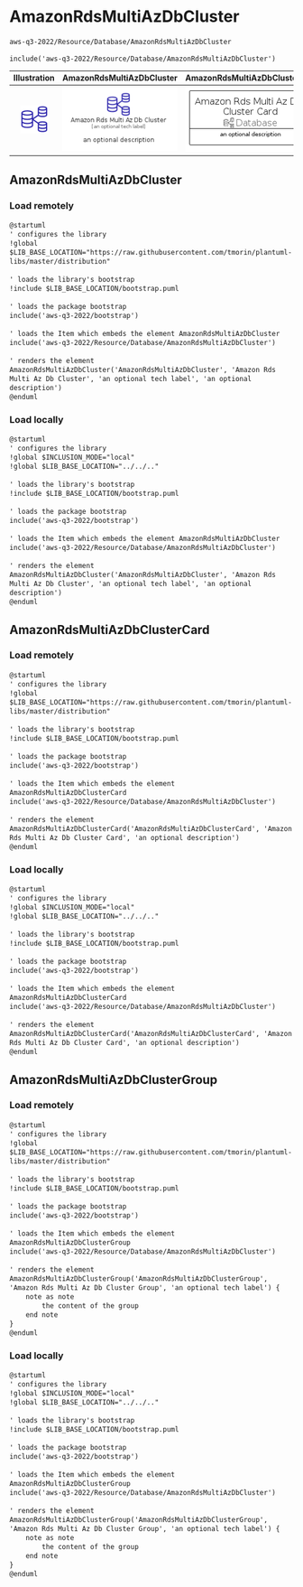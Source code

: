 # AmazonRdsMultiAzDbCluster


```text
aws-q3-2022/Resource/Database/AmazonRdsMultiAzDbCluster
```

```text
include('aws-q3-2022/Resource/Database/AmazonRdsMultiAzDbCluster')
```



| Illustration | AmazonRdsMultiAzDbCluster | AmazonRdsMultiAzDbClusterCard | AmazonRdsMultiAzDbClusterGroup |
| :---: | :---: | :---: | :---: |
| ![illustration for Illustration](../../../aws-q3-2022/Resource/Database/AmazonRdsMultiAzDbCluster.png) | ![illustration for AmazonRdsMultiAzDbCluster](../../../aws-q3-2022/Resource/Database/AmazonRdsMultiAzDbCluster.Local.png) | ![illustration for AmazonRdsMultiAzDbClusterCard](../../../aws-q3-2022/Resource/Database/AmazonRdsMultiAzDbClusterCard.Local.png) | ![illustration for AmazonRdsMultiAzDbClusterGroup](../../../aws-q3-2022/Resource/Database/AmazonRdsMultiAzDbClusterGroup.Local.png) |




## AmazonRdsMultiAzDbCluster

### Load remotely
```plantuml
@startuml
' configures the library
!global $LIB_BASE_LOCATION="https://raw.githubusercontent.com/tmorin/plantuml-libs/master/distribution"

' loads the library's bootstrap
!include $LIB_BASE_LOCATION/bootstrap.puml

' loads the package bootstrap
include('aws-q3-2022/bootstrap')

' loads the Item which embeds the element AmazonRdsMultiAzDbCluster
include('aws-q3-2022/Resource/Database/AmazonRdsMultiAzDbCluster')

' renders the element
AmazonRdsMultiAzDbCluster('AmazonRdsMultiAzDbCluster', 'Amazon Rds Multi Az Db Cluster', 'an optional tech label', 'an optional description')
@enduml
```

### Load locally
```plantuml
@startuml
' configures the library
!global $INCLUSION_MODE="local"
!global $LIB_BASE_LOCATION="../../.."

' loads the library's bootstrap
!include $LIB_BASE_LOCATION/bootstrap.puml

' loads the package bootstrap
include('aws-q3-2022/bootstrap')

' loads the Item which embeds the element AmazonRdsMultiAzDbCluster
include('aws-q3-2022/Resource/Database/AmazonRdsMultiAzDbCluster')

' renders the element
AmazonRdsMultiAzDbCluster('AmazonRdsMultiAzDbCluster', 'Amazon Rds Multi Az Db Cluster', 'an optional tech label', 'an optional description')
@enduml
```

## AmazonRdsMultiAzDbClusterCard

### Load remotely
```plantuml
@startuml
' configures the library
!global $LIB_BASE_LOCATION="https://raw.githubusercontent.com/tmorin/plantuml-libs/master/distribution"

' loads the library's bootstrap
!include $LIB_BASE_LOCATION/bootstrap.puml

' loads the package bootstrap
include('aws-q3-2022/bootstrap')

' loads the Item which embeds the element AmazonRdsMultiAzDbClusterCard
include('aws-q3-2022/Resource/Database/AmazonRdsMultiAzDbCluster')

' renders the element
AmazonRdsMultiAzDbClusterCard('AmazonRdsMultiAzDbClusterCard', 'Amazon Rds Multi Az Db Cluster Card', 'an optional description')
@enduml
```

### Load locally
```plantuml
@startuml
' configures the library
!global $INCLUSION_MODE="local"
!global $LIB_BASE_LOCATION="../../.."

' loads the library's bootstrap
!include $LIB_BASE_LOCATION/bootstrap.puml

' loads the package bootstrap
include('aws-q3-2022/bootstrap')

' loads the Item which embeds the element AmazonRdsMultiAzDbClusterCard
include('aws-q3-2022/Resource/Database/AmazonRdsMultiAzDbCluster')

' renders the element
AmazonRdsMultiAzDbClusterCard('AmazonRdsMultiAzDbClusterCard', 'Amazon Rds Multi Az Db Cluster Card', 'an optional description')
@enduml
```

## AmazonRdsMultiAzDbClusterGroup

### Load remotely
```plantuml
@startuml
' configures the library
!global $LIB_BASE_LOCATION="https://raw.githubusercontent.com/tmorin/plantuml-libs/master/distribution"

' loads the library's bootstrap
!include $LIB_BASE_LOCATION/bootstrap.puml

' loads the package bootstrap
include('aws-q3-2022/bootstrap')

' loads the Item which embeds the element AmazonRdsMultiAzDbClusterGroup
include('aws-q3-2022/Resource/Database/AmazonRdsMultiAzDbCluster')

' renders the element
AmazonRdsMultiAzDbClusterGroup('AmazonRdsMultiAzDbClusterGroup', 'Amazon Rds Multi Az Db Cluster Group', 'an optional tech label') {
    note as note
        the content of the group
    end note
}
@enduml
```

### Load locally
```plantuml
@startuml
' configures the library
!global $INCLUSION_MODE="local"
!global $LIB_BASE_LOCATION="../../.."

' loads the library's bootstrap
!include $LIB_BASE_LOCATION/bootstrap.puml

' loads the package bootstrap
include('aws-q3-2022/bootstrap')

' loads the Item which embeds the element AmazonRdsMultiAzDbClusterGroup
include('aws-q3-2022/Resource/Database/AmazonRdsMultiAzDbCluster')

' renders the element
AmazonRdsMultiAzDbClusterGroup('AmazonRdsMultiAzDbClusterGroup', 'Amazon Rds Multi Az Db Cluster Group', 'an optional tech label') {
    note as note
        the content of the group
    end note
}
@enduml
```

